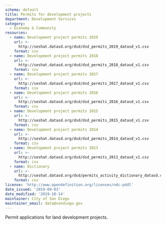 ```yaml
---
schema: default
title: Permits for development projects
department: Development Services
category:
  - Economy & Community
resources:
  - name: Development project permits 2019
    url: >-
      http://seshat.datasd.org/dsd/dsd_permits_2019_datasd_v1.csv
    format: csv
  - name: Development project permits 2018
    url: >-
      http://seshat.datasd.org/dsd/dsd_permits_2018_datasd_v1.csv
    format: csv
  - name: Development project permits 2017
    url: >-
      http://seshat.datasd.org/dsd/dsd_permits_2017_datasd_v1.csv
    format: csv
  - name: Development project permits 2016
    url: >-
      http://seshat.datasd.org/dsd/dsd_permits_2016_datasd_v1.csv
    format: csv
  - name: Development project permits 2015
    url: >-
      http://seshat.datasd.org/dsd/dsd_permits_2015_datasd_v1.csv
    format: csv
  - name: Development project permits 2014
    url: >-
      http://seshat.datasd.org/dsd/dsd_permits_2014_datasd_v1.csv
    format: csv
  - name: Development project permits 2013
    url: >-
      http://seshat.datasd.org/dsd/dsd_permits_2013_datasd_v1.csv
    format: csv
  - name: Dictionary
    url: >-
      http://seshat.datasd.org/dsd/permits_activity_dictionary_datasd.csv
    format: csv
license: 'http://www.opendefinition.org/licenses/odc-pddl'
date_issued: '2019-09-03'
date_modified: '2019-10-14'
maintainer: City of San Diego
maintainer_email: data@sandiego.gov
---
```

Permit applications for land development projects.
